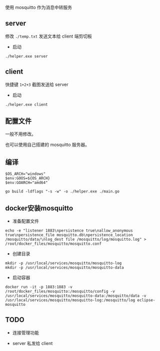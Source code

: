 使用 mosquitto 作为消息中转服务

## server

修改 `./temp.txt` 发送文本给 client 端剪切板

- 启动

```shell
./helper.exe server
```

## client

快捷键 `1+2+3` 截图发送给 server

- 启动

```shell
./helper.exe client
```

## 配置文件

一般不用修改。

也可以使用自己搭建的 mosquitto 服务器。

## 编译

```shell
$OS_ARCH="windows"
$env:GOOS=${OS_ARCH}
$env:GOARCH="amd64"

go build -ldflags "-s -w" -o ./helper.exe ./main.go
```

## docker安装mosquitto

- 准备配置文件

```shell
echo -e "listener 1883\npersistence true\nallow_anonymous true\npersistence_file mosquitto.db\npersistence_location /mosquitto/data/\nlog_dest file /mosquitto/log/mosquitto.log" > /root/docker_files/mosquitto/mosquitto.conf
```

- 创建目录

```shell
mkdir -p /usr/local/services/mosquitto/mosquitto-log
mkdir -p /usr/local/services/mosquitto/mosquitto-data
```

- 启动容器

```shell
docker run -it -p 1883:1883 -v /root/docker_files/mosquitto:/mosquitto/config -v /usr/local/services/mosquitto/mosquitto-data:/mosquitto/data -v /usr/local/services/mosquitto/mosquitto-log:/mosquitto/log eclipse-mosquitto
```



## TODO

- 连接管理功能

- server 私发给 client